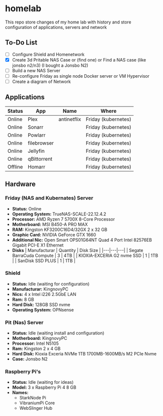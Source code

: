 # homelab

This repo store changes of my home lab with history and store configuration of applications, servers and network

## To-Do List

- [ ] Configure Shield and Homenetwork
- [x] Create 3d Pritable NAS Case or (find one) or Find a NAS case (like jonsbo n2/n3) (I bought a Jonsbo N2)
- [ ] Build a new NAS Server
- [ ] Re-configure Friday as single node Docker server or VM Hypervisor
- [ ] Create a diagram of Network
 
## Applications

| Status | App | Name | Where |
|---|---|---|---|
| Online | Plex | antinetflix | Friday (kubernetes) |
| Online | Sonarr |  | Friday (kubernetes) |
| Online | Powlarr |  | Friday (kubernetes) |
| Online | filebrowser |  | Friday (kubernetes) |
| Online | Jellyfin |  | Friday (kubernetes) |
| Online | qBittorrent |  | Friday (kubernetes) |
| Offline | Homarr |  | Friday (kubernetes) |

## Hardware

### Friday (NAS and Kubernates) Server 

- **Status:** Online
- **Operating System:** TrueNAS-SCALE-22.12.4.2
- **Processor:** AMD Ryzen 7 5700X 8-Core Processor
- **Motherboard:** MSI B450-A PRO MAX 
- **RAM:** Kingston KF3200C16D4/32GX 2 x 32 GB
- **Graphic Card:** NVIDIA GeForce GTX 1660
- **Additional Nic:** Open Smart OPS01G64NT Quad 4 Port Intel 82576EB Gigabit PCI-E X1 Ethernet
- **Disks**
  | Manufacturar | Quantity | Disk Size |
  |---|---|---|
  | Segate BarraCuda Compute | 3 | 4TB |
  | KIOXIA-EXCERIA G2 nvme SSD | 1 | 1TB |
  | SanDisk SSD PLUS  | 1 | 1TB |


### Shield

- **Status:** Idle (waiting for configuration)
- **Manufacturar:** KingnovyPC
- **Nics:** 4 x Intel i226 2.5GbE LAN
- **Ram:** 8 GB
- **Hard Disk:** 128GB SSD nvme
- **Operating System:** OPNsense

### Pit (Nas) Server

- **Status:** Idle (waiting install and configuration)
- **Motherboard:** KingnovyPC
- **Processor:** Intel N5105
- **Ram:** Kingston 2 x 4 GB
- **Hard Disk:** Kioxia Exceria NVMe 1TB 1700MB-1600MB/s M2 PCIe Nvme
- **Case:** Jonsbo N2

### Raspberry Pi's 

- **Status:** Idle (waiting for ideas)
- **Model:** 3 x Raspberry Pi 4 8 GB 
- **Names:**
  - StarkNode Pi
  - VibraniumPi Core
  - WebSlinger Hub
